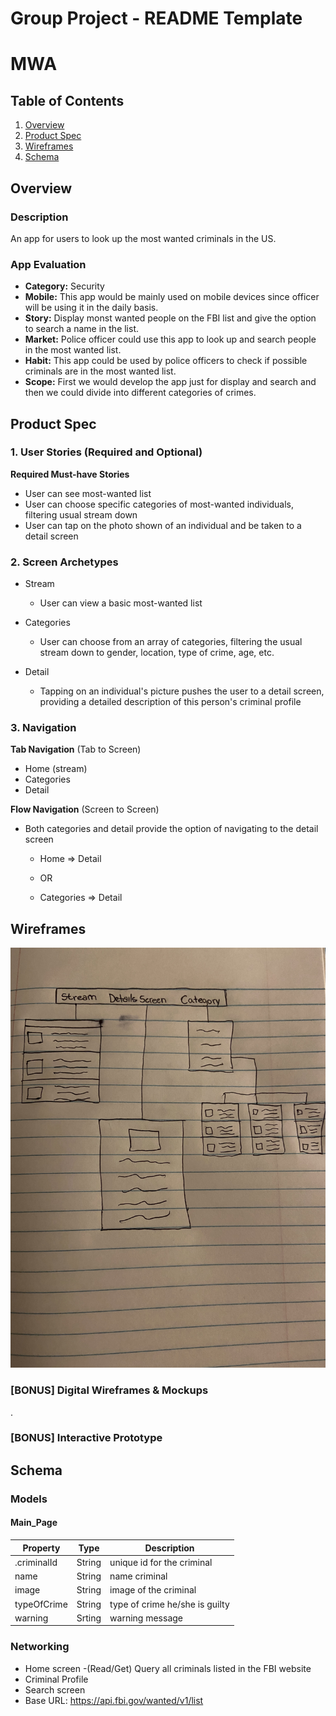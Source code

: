 Group Project - README Template
===

# MWA

## Table of Contents
1. [Overview](#Overview)
1. [Product Spec](#Product-Spec)
1. [Wireframes](#Wireframes)
2. [Schema](#Schema)

## Overview
### Description
An app for users to look up the most wanted criminals in the US.

### App Evaluation
- **Category:** Security
- **Mobile:** This app would be mainly used on mobile devices since officer will be using it in the daily basis.
- **Story:** Display monst wanted people on the FBI list and give the option to search a name in the list.
- **Market:** Police officer could use this app to look up and search people in the most wanted list.
- **Habit:** This app could be used by police officers to check if possible criminals are in the most wanted list.
- **Scope:** First we would develop the app just for display and search and then we could divide into different categories of crimes.

## Product Spec

### 1. User Stories (Required and Optional)

**Required Must-have Stories**

* User can see most-wanted list
* User can choose specific categories of most-wanted individuals, filtering usual stream down
* User can tap on the photo shown of an individual and be taken to a detail screen

### 2. Screen Archetypes

* Stream
   * User can view a basic most-wanted list

* Categories
   * User can choose from an array of categories, filtering the usual stream down to gender, location, type of crime, age, etc. 

* Detail
   * Tapping on an individual's picture pushes the user to a detail screen, providing a detailed description of this person's criminal profile
   
### 3. Navigation

**Tab Navigation** (Tab to Screen)

* Home (stream)
* Categories
* Detail

**Flow Navigation** (Screen to Screen)

* Both categories and detail provide the option of navigating to the detail screen
   * Home => Detail
   
   * OR
   * Categories => Detail

## Wireframes
<img src="WireframeMWA.jpg" width=600>

### [BONUS] Digital Wireframes & Mockups
.
### [BONUS] Interactive Prototype

## Schema 
### Models
#### Main_Page
   | Property      | Type     | Description |
   | ------------- | -------- | ------------|
   | .criminalId   | String   | unique id for the criminal|
   | name          | String   | name criminal |
   | image         | String   | image of the criminal |
   | typeOfCrime   | String   | type of crime he/she is guilty |
   | warning       | Srting   | warning message |
  
### Networking
- Home screen 
    -(Read/Get) Query all criminals listed in the FBI website
- Criminal Profile
- Search screen
- Base URL: https://api.fbi.gov/wanted/v1/list

